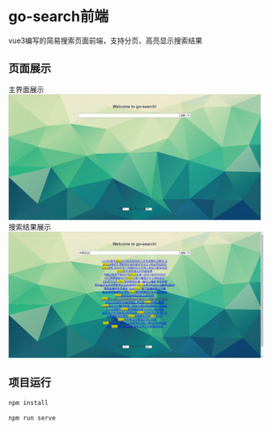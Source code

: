 # go-search前端
vue3编写的简易搜索页面前端，支持分页、高亮显示搜索结果
## 页面展示
主界面展示
![](20220613-1.png)
搜索结果展示
![](20220613-2.png)

## 项目运行
```
npm install
```

```
npm run serve
```
